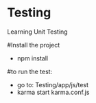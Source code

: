 # Testing
Learning Unit Testing

#Install the project
- npm install

#to run the test:
 - go to: Testing/app/js/test
 - karma start karma.conf.js

